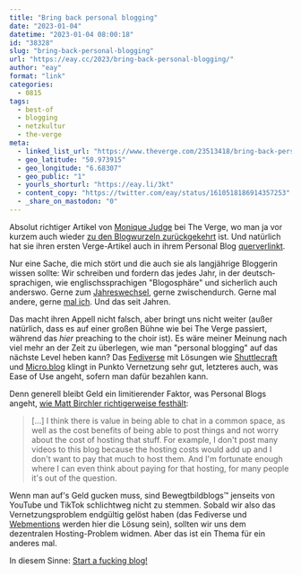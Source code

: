 ```yaml
---
title: "Bring back personal blogging"
date: "2023-01-04"
datetime: "2023-01-04 08:00:18"
id: "38328"
slug: "bring-back-personal-blogging"
url: "https://eay.cc/2023/bring-back-personal-blogging/"
author: "eay"
format: "link"
categories:
  - 0815
tags:
  - best-of
  - blogging
  - netzkultur
  - the-verge
meta:
  - linked_list_url: "https://www.theverge.com/23513418/bring-back-personal-blogging"
  - geo_latitude: "50.973915"
  - geo_longitude: "6.68307"
  - geo_public: "1"
  - yourls_shorturl: "https://eay.li/3kt"
  - content_copy: "https://twitter.com/eay/status/1610518186914357253"
  - _share_on_mastodon: "0"
---
```


Absolut richtiger Artikel von [Monique Judge](http://moniquejudge.com/) bei The Verge, wo man ja vor kurzem auch wieder [zu den Blogwurzeln zurückgekehrt](https://eay.cc/2022/revolutionizing-the-media-with-blog-posts/) ist. Und natürlich hat sie ihren ersten Verge-Artikel auch in ihrem Personal Blog [querverlinkt](http://moniquejudge.com/do-you-have-a-personal-weblog/).

Nur eine Sache, die mich stört und die auch sie als langjährige Bloggerin wissen sollte: Wir schreiben und fordern das jedes Jahr, in der deutsch­sprachigen, wie englisch­ssprachigen "Blogosphäre" und sicherlich auch anderswo. Gerne zum [Jahreswechsel](https://eay.cc/2022/willkommen-in-2022/), gerne zwischendurch. Gerne mal andere, gerne [mal ich](https://eay.cc/2014/10-jahre-nach-spreeblicks-jamba-kurs-blogging-2014/). Und das seit Jahren.

Das macht ihren Appell nicht falsch, aber bringt uns nicht weiter (außer natürlich, dass es auf einer großen Bühne wie bei The Verge passiert, während das _hier_ preaching to the choir ist). Es wäre meiner Meinung nach viel mehr an der Zeit zu überlegen, wie man "personal blogging" auf das nächste Level heben kann? Das [Fediverse](https://en.wikipedia.org/wiki/Fediverse) mit Lösungen wie [Shuttlecraft](https://eay.cc/2023/shuttlecraft-self-hosted-single-user-instance-for-fediverse-compatible-micro-blogging/) und [Micro.blog](https://micro.blog/) klingt in Punkto Vernetzung sehr gut, letzteres auch, was Ease of Use angeht, sofern man dafür bezahlen kann.

Denn generell bleibt Geld ein limitierender Faktor, was Personal Blogs angeht, [wie Matt Birchler richtiger­weise festhält](https://birchtree.me/blog/if-blogging-surges-in-2023-then-thats-one-thing-i-can-thank-elon-for/):

> \[…\] I think there is value in being able to chat in a common space, as well as the cost benefits of being able to post things and not worry about the cost of hosting that stuff. For example, I don't post many videos to this blog because the hosting costs would add up and I don't want to pay that much to host them. And I'm fortunate enough where I can even think about paying for that hosting, for many people it's out of the question.

Wenn man auf's Geld gucken muss, sind Bewegtbild­blogs™ jenseits von YouTube und TikTok schlicht­weg nicht zu stemmen. Sobald wir also das Ver­netzungs­problem endgültig gelöst haben (das Fediverse und [Webmentions](https://indieweb.org/Webmention) werden hier die Lösung sein), sollten wir uns dem dezentralen Hosting-Problem widmen. Aber das ist ein Thema für ein anderes mal.

In diesem Sinne: [Start a fucking blog!](https://startafuckingblog.com/)
